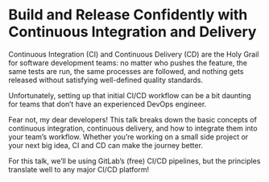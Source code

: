 # Build and Release Confidently with Continuous Integration and Delivery

Continuous Integration (CI) and Continuous Delivery (CD) are the Holy Grail for software development teams: no matter who pushes the feature, the same tests are run, the same processes are followed, and nothing gets released without satisfying well-defined quality standards.

Unfortunately, setting up that initial CI/CD workflow can be a bit daunting for teams that don’t have an experienced DevOps engineer.

Fear not, my dear developers! This talk breaks down the basic concepts of continuous integration, continuous delivery, and how to integrate them into your team’s workflow. Whether you’re working on a small side project or your next big idea, CI and CD can make the journey better.

For this talk, we’ll be using GitLab’s (free) CI/CD pipelines, but the principles translate well to any major CI/CD platform!